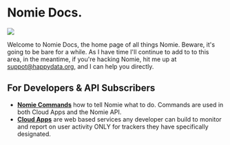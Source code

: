 # Nomie Docs.

![](http://cdn.nomie.io.s3.amazonaws.com/logos/2.0/nomie-logo-horizontal.png)

Welcome to Nomie Docs, the home page of all things Nomie. Beware, it's going to be bare for a while. As I have time I'll continue to add to to this area, in the meantime, if you're hacking Nomie, hit me up at suppot@happydata.org, and I can help you directly. 

## For Developers & API Subscribers

- **[Nomie Commands](./nomie-commands.md)** how to tell Nomie what to do. Commands are used in both Cloud Apps and the Nomie API. 
- **[Cloud Apps](./cloud-apps.md)** are  web based services any developer can build to monitor and report on user activity ONLY for trackers they have specifically designated.
